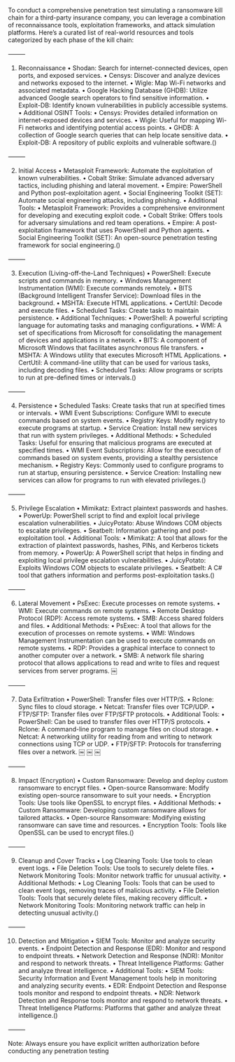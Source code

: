 To conduct a comprehensive penetration test simulating a ransomware kill chain for a third-party insurance company, you can leverage a combination of reconnaissance tools, exploitation frameworks, and attack simulation platforms. Here’s a curated list of real-world resources and tools categorized by each phase of the kill chain:

⸻

1. Reconnaissance
	•	Shodan: Search for internet-connected devices, open ports, and exposed services.
	•	Censys: Discover and analyze devices and networks exposed to the internet.
	•	Wigle: Map Wi-Fi networks and associated metadata.
	•	Google Hacking Database (GHDB): Utilize advanced Google search operators to find sensitive information.
	•	Exploit-DB: Identify known vulnerabilities in publicly accessible systems.
	•	Additional OSINT Tools:
	•	Censys: Provides detailed information on internet-exposed devices and services.
	•	Wigle: Useful for mapping Wi-Fi networks and identifying potential access points.
	•	GHDB: A collection of Google search queries that can help locate sensitive data.
	•	Exploit-DB: A repository of public exploits and vulnerable software.()

⸻

2. Initial Access
	•	Metasploit Framework: Automate the exploitation of known vulnerabilities.
	•	Cobalt Strike: Simulate advanced adversary tactics, including phishing and lateral movement.
	•	Empire: PowerShell and Python post-exploitation agent.
	•	Social Engineering Toolkit (SET): Automate social engineering attacks, including phishing.
	•	Additional Tools:
	•	Metasploit Framework: Provides a comprehensive environment for developing and executing exploit code.
	•	Cobalt Strike: Offers tools for adversary simulations and red team operations.
	•	Empire: A post-exploitation framework that uses PowerShell and Python agents.
	•	Social Engineering Toolkit (SET): An open-source penetration testing framework for social engineering.()

⸻

3. Execution (Living-off-the-Land Techniques)
	•	PowerShell: Execute scripts and commands in memory.
	•	Windows Management Instrumentation (WMI): Execute commands remotely.
	•	BITS (Background Intelligent Transfer Service): Download files in the background.
	•	MSHTA: Execute HTML applications.
	•	CertUtil: Decode and execute files.
	•	Scheduled Tasks: Create tasks to maintain persistence.
	•	Additional Techniques:
	•	PowerShell: A powerful scripting language for automating tasks and managing configurations.
	•	WMI: A set of specifications from Microsoft for consolidating the management of devices and applications in a network.
	•	BITS: A component of Microsoft Windows that facilitates asynchronous file transfers.
	•	MSHTA: A Windows utility that executes Microsoft HTML Applications.
	•	CertUtil: A command-line utility that can be used for various tasks, including decoding files.
	•	Scheduled Tasks: Allow programs or scripts to run at pre-defined times or intervals.()

⸻

4. Persistence
	•	Scheduled Tasks: Create tasks that run at specified times or intervals.
	•	WMI Event Subscriptions: Configure WMI to execute commands based on system events.
	•	Registry Keys: Modify registry to execute programs at startup.
	•	Service Creation: Install new services that run with system privileges.
	•	Additional Methods:
	•	Scheduled Tasks: Useful for ensuring that malicious programs are executed at specified times.
	•	WMI Event Subscriptions: Allow for the execution of commands based on system events, providing a stealthy persistence mechanism.
	•	Registry Keys: Commonly used to configure programs to run at startup, ensuring persistence.
	•	Service Creation: Installing new services can allow for programs to run with elevated privileges.()

⸻

5. Privilege Escalation
	•	Mimikatz: Extract plaintext passwords and hashes.
	•	PowerUp: PowerShell script to find and exploit local privilege escalation vulnerabilities.
	•	JuicyPotato: Abuse Windows COM objects to escalate privileges.
	•	Seatbelt: Information gathering and post-exploitation tool.
	•	Additional Tools:
	•	Mimikatz: A tool that allows for the extraction of plaintext passwords, hashes, PINs, and Kerberos tickets from memory.
	•	PowerUp: A PowerShell script that helps in finding and exploiting local privilege escalation vulnerabilities.
	•	JuicyPotato: Exploits Windows COM objects to escalate privileges.
	•	Seatbelt: A C# tool that gathers information and performs post-exploitation tasks.()

⸻

6. Lateral Movement
	•	PsExec: Execute processes on remote systems.
	•	WMI: Execute commands on remote systems.
	•	Remote Desktop Protocol (RDP): Access remote systems.
	•	SMB: Access shared folders and files.
	•	Additional Methods:
	•	PsExec: A tool that allows for the execution of processes on remote systems.
	•	WMI: Windows Management Instrumentation can be used to execute commands on remote systems.
	•	RDP: Provides a graphical interface to connect to another computer over a network.
	•	SMB: A network file sharing protocol that allows applications to read and write to files and request services from server programs. ￼

⸻

7. Data Exfiltration
	•	PowerShell: Transfer files over HTTP/S.
	•	Rclone: Sync files to cloud storage.
	•	Netcat: Transfer files over TCP/UDP.
	•	FTP/SFTP: Transfer files over FTP/SFTP protocols.
	•	Additional Tools:
	•	PowerShell: Can be used to transfer files over HTTP/S protocols.
	•	Rclone: A command-line program to manage files on cloud storage.
	•	Netcat: A networking utility for reading from and writing to network connections using TCP or UDP.
	•	FTP/SFTP: Protocols for transferring files over a network. ￼ ￼ ￼

⸻

8. Impact (Encryption)
	•	Custom Ransomware: Develop and deploy custom ransomware to encrypt files.
	•	Open-source Ransomware: Modify existing open-source ransomware to suit your needs.
	•	Encryption Tools: Use tools like OpenSSL to encrypt files.
	•	Additional Methods:
	•	Custom Ransomware: Developing custom ransomware allows for tailored attacks.
	•	Open-source Ransomware: Modifying existing ransomware can save time and resources.
	•	Encryption Tools: Tools like OpenSSL can be used to encrypt files.()

⸻

9. Cleanup and Cover Tracks
	•	Log Cleaning Tools: Use tools to clean event logs.
	•	File Deletion Tools: Use tools to securely delete files.
	•	Network Monitoring Tools: Monitor network traffic for unusual activity.
	•	Additional Methods:
	•	Log Cleaning Tools: Tools that can be used to clean event logs, removing traces of malicious activity.
	•	File Deletion Tools: Tools that securely delete files, making recovery difficult.
	•	Network Monitoring Tools: Monitoring network traffic can help in detecting unusual activity.()

⸻

10. Detection and Mitigation
	•	SIEM Tools: Monitor and analyze security events.
	•	Endpoint Detection and Response (EDR): Monitor and respond to endpoint threats.
	•	Network Detection and Response (NDR): Monitor and respond to network threats.
	•	Threat Intelligence Platforms: Gather and analyze threat intelligence.
	•	Additional Tools:
	•	SIEM Tools: Security Information and Event Management tools help in monitoring and analyzing security events.
	•	EDR: Endpoint Detection and Response tools monitor and respond to endpoint threats.
	•	NDR: Network Detection and Response tools monitor and respond to network threats.
	•	Threat Intelligence Platforms: Platforms that gather and analyze threat intelligence.()

⸻

Note: Always ensure you have explicit written authorization before conducting any penetration testing